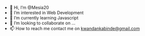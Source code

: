 - 👋 Hi, I’m @Mesia20
- 👀 I’m interested in Web Development
- 🌱 I’m currently learning Javascript
- 💞️ I’m looking to collaborate on ...
- 📫 How to reach me contact me on kwandankabinde@gmail.com

<!---
Mesia20/Mesia20 is a ✨ special ✨ repository because its `README.md` (this file) appears on your GitHub profile.
You can click the Preview link to take a look at your changes.
--->
